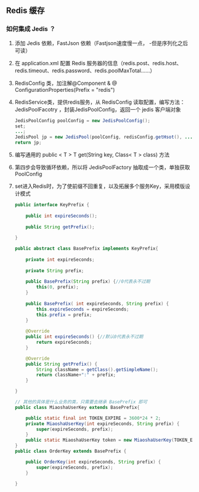 ## Redis 缓存

### 如何集成 Jedis ？

1. 添加 Jedis 依赖，FastJson 依赖（Fastjson速度慢一点， -但是序列化之后可读）

2. 在 application.xml 配置 Redis 服务器的信息（redis.post、redis.host、redis.timeout、redis.password、redis.poolMaxTotal……）

3. RedisConfig 类，加注解@Component & @ ConfigurationProperties(Prefix = "redis")

4. RedisService类，提供redis服务，从 RedisConfig 读取配置，编写方法： JedisPoolFacotry ，封装JedisPoolConfig，返回一个 jedis 客户端对象

    ```java
    JedisPoolConfig poolConfig = new JedisPoolConfig();
    set;
    ...;
    JedisPool jp = new JedisPool(poolConfig, redisConfig.getHsot(), ....);
    return jp;
    ```

5. 编写通用的 public < T >  T get(String key, Class< T > class) 方法 

6. 第四步会导致循环依赖，所以将 JedisPoolFactory 抽取成一个类，单独获取 PoolConfig 

7. set进入Redis时，为了使前缀不回重复，以及拓展多个服务Key，采用模版设计模式

    ```java
    public interface KeyPrefix {
    		
    	public int expireSeconds();
    	
    	public String getPrefix();
    	
    }
    
    public abstract class BasePrefix implements KeyPrefix{
    	
    	private int expireSeconds;
    	
    	private String prefix;
    	
    	public BasePrefix(String prefix) {//0代表永不过期
    		this(0, prefix);
    	}
    	
    	public BasePrefix( int expireSeconds, String prefix) {
    		this.expireSeconds = expireSeconds;
    		this.prefix = prefix;
    	}
    	
    	@Override
    	public int expireSeconds() {//默认0代表永不过期
    		return expireSeconds;
    	}
    
    	@Override
    	public String getPrefix() {
    		String className = getClass().getSimpleName();
    		return className+":" + prefix;
    	}
    
    }
    
    // 其他的具体是什么业务的类，只需要去继承 BasePrefix 即可
    public class MiaoshaUserKey extends BasePrefix{
    
    	public static final int TOKEN_EXPIRE = 3600*24 * 2;
    	private MiaoshaUserKey(int expireSeconds, String prefix) {
    		super(expireSeconds, prefix);
    	}
    	public static MiaoshaUserKey token = new MiaoshaUserKey(TOKEN_EXPIRE, "tk");
    }
    public class OrderKey extends BasePrefix {
    
    	public OrderKey(int expireSeconds, String prefix) {
    		super(expireSeconds, prefix);
    	}
    
    }
    ```

    